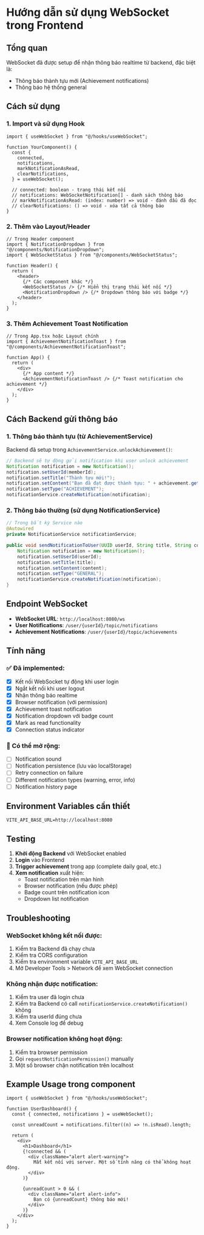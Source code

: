 # Hướng dẫn sử dụng WebSocket trong Frontend

## Tổng quan

WebSocket đã được setup để nhận thông báo realtime từ backend, đặc biệt là:

- Thông báo thành tựu mới (Achievement notifications)
- Thông báo hệ thống general

## Cách sử dụng

### 1. Import và sử dụng Hook

```tsx
import { useWebSocket } from "@/hooks/useWebSocket";

function YourComponent() {
  const {
    connected,
    notifications,
    markNotificationAsRead,
    clearNotifications,
  } = useWebSocket();

  // connected: boolean - trạng thái kết nối
  // notifications: WebSocketNotification[] - danh sách thông báo
  // markNotificationAsRead: (index: number) => void - đánh dấu đã đọc
  // clearNotifications: () => void - xóa tất cả thông báo
}
```

### 2. Thêm vào Layout/Header

```tsx
// Trong Header component
import { NotificationDropdown } from "@/components/NotificationDropdown";
import { WebSocketStatus } from "@/components/WebSocketStatus";

function Header() {
  return (
    <header>
      {/* Các component khác */}
      <WebSocketStatus /> {/* Hiển thị trạng thái kết nối */}
      <NotificationDropdown /> {/* Dropdown thông báo với badge */}
    </header>
  );
}
```

### 3. Thêm Achievement Toast Notification

```tsx
// Trong App.tsx hoặc Layout chính
import { AchievementNotificationToast } from "@/components/AchievementNotificationToast";

function App() {
  return (
    <div>
      {/* App content */}
      <AchievementNotificationToast /> {/* Toast notification cho achievement */}
    </div>
  );
}
```

## Cách Backend gửi thông báo

### 1. Thông báo thành tựu (từ AchievementService)

Backend đã setup trong `AchievementService.unlockAchievement()`:

```java
// Backend sẽ tự động gửi notification khi user unlock achievement
Notification notification = new Notification();
notification.setUserId(memberId);
notification.setTitle("Thành tựu mới!");
notification.setContent("Bạn đã đạt được thành tựu: " + achievement.getName());
notification.setType("ACHIEVEMENT");
notificationService.createNotification(notification);
```

### 2. Thông báo thường (sử dụng NotificationService)

```java
// Trong bất kỳ Service nào
@Autowired
private NotificationService notificationService;

public void sendNotificationToUser(UUID userId, String title, String content) {
    Notification notification = new Notification();
    notification.setUserId(userId);
    notification.setTitle(title);
    notification.setContent(content);
    notification.setType("GENERAL");
    notificationService.createNotification(notification);
}
```

## Endpoint WebSocket

- **WebSocket URL**: `http://localhost:8080/ws`
- **User Notifications**: `/user/{userId}/topic/notifications`
- **Achievement Notifications**: `/user/{userId}/topic/achievements`

## Tính năng

### ✅ Đã implemented:

- [x] Kết nối WebSocket tự động khi user login
- [x] Ngắt kết nối khi user logout
- [x] Nhận thông báo realtime
- [x] Browser notification (với permission)
- [x] Achievement toast notification
- [x] Notification dropdown với badge count
- [x] Mark as read functionality
- [x] Connection status indicator

### 🔄 Có thể mở rộng:

- [ ] Notification sound
- [ ] Notification persistence (lưu vào localStorage)
- [ ] Retry connection on failure
- [ ] Different notification types (warning, error, info)
- [ ] Notification history page

## Environment Variables cần thiết

```env
VITE_API_BASE_URL=http://localhost:8080
```

## Testing

1. **Khởi động Backend** với WebSocket enabled
2. **Login** vào Frontend
3. **Trigger achievement** trong app (complete daily goal, etc.)
4. **Xem notification** xuất hiện:
   - Toast notification trên màn hình
   - Browser notification (nếu được phép)
   - Badge count trên notification icon
   - Dropdown list notification

## Troubleshooting

### WebSocket không kết nối được:

1. Kiểm tra Backend đã chạy chưa
2. Kiểm tra CORS configuration
3. Kiểm tra environment variable `VITE_API_BASE_URL`
4. Mở Developer Tools > Network để xem WebSocket connection

### Không nhận được notification:

1. Kiểm tra user đã login chưa
2. Kiểm tra Backend có call `notificationService.createNotification()` không
3. Kiểm tra userId đúng chưa
4. Xem Console log để debug

### Browser notification không hoạt động:

1. Kiểm tra browser permission
2. Gọi `requestNotificationPermission()` manually
3. Một số browser chặn notification trên localhost

## Example Usage trong component

```tsx
import { useWebSocket } from "@/hooks/useWebSocket";

function UserDashboard() {
  const { connected, notifications } = useWebSocket();

  const unreadCount = notifications.filter((n) => !n.isRead).length;

  return (
    <div>
      <h1>Dashboard</h1>
      {!connected && (
        <div className="alert alert-warning">
          Mất kết nối với server. Một số tính năng có thể không hoạt động.
        </div>
      )}

      {unreadCount > 0 && (
        <div className="alert alert-info">
          Bạn có {unreadCount} thông báo mới!
        </div>
      )}
    </div>
  );
}
```
